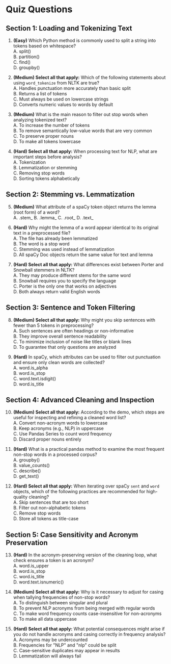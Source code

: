# Quiz Questions

## Section 1: Loading and Tokenizing Text

1. **(Easy)** Which Python method is commonly used to split a string into tokens based on whitespace?  
A. split()  
B. partition()  
C. find()  
D. groupby()  

2. **(Medium) Select all that apply:** Which of the following statements about using `word_tokenize` from NLTK are true?  
A. Handles punctuation more accurately than basic split  
B. Returns a list of tokens  
C. Must always be used on lowercase strings  
D. Converts numeric values to words by default

3. **(Medium)** What is the main reason to filter out stop words when analyzing tokenized text?  
A. To increase the number of tokens  
B. To remove semantically low-value words that are very common  
C. To preserve proper nouns  
D. To make all tokens lowercase

4. **(Hard) Select all that apply:** When processing text for NLP, what are important steps before analysis?  
A. Tokenization  
B. Lemmatization or stemming  
C. Removing stop words  
D. Sorting tokens alphabetically

## Section 2: Stemming vs. Lemmatization

5. **(Medium)** What attribute of a spaCy token object returns the lemma (root form) of a word?  
A. .stem_
B. .lemma_
C. .root_
D. .text_

6. **(Hard)** Why might the lemma of a word appear identical to its original text in a preprocessed file?  
A. The file has already been lemmatized  
B. The word is a stop word  
C. Stemming was used instead of lemmatization  
D. All spaCy Doc objects return the same value for text and lemma

7. **(Hard) Select all that apply:** What differences exist between Porter and Snowball stemmers in NLTK?  
A. They may produce different stems for the same word  
B. Snowball requires you to specify the language  
C. Porter is the only one that works on adjectives  
D. Both always return valid English words

## Section 3: Sentence and Token Filtering

8. **(Medium) Select all that apply:** Why might you skip sentences with fewer than 5 tokens in preprocessing?  
A. Such sentences are often headings or non-informative  
B. They improve overall sentence readability  
C. To minimize inclusion of noise like titles or blank lines  
D. To guarantee that only questions are analyzed

9. **(Hard)** In spaCy, which attributes can be used to filter out punctuation and ensure only clean words are collected?  
A. word.is_alpha  
B. word.is_stop  
C. word.text.isdigit()  
D. word.is_title  

## Section 4: Advanced Cleaning and Inspection

10. **(Medium) Select all that apply:** According to the demo, which steps are useful for inspecting and refining a cleaned word list?  
A. Convert non-acronym words to lowercase  
B. Keep acronyms (e.g., NLP) in uppercase  
C. Use Pandas Series to count word frequency  
D. Discard proper nouns entirely

11. **(Hard)** What is a practical pandas method to examine the most frequent non-stop words in a processed corpus?  
A. groupby()  
B. value_counts()  
C. describe()  
D. get_text()  

12. **(Hard) Select all that apply:** When iterating over spaCy `sent` and `word` objects, which of the following practices are recommended for high-quality cleaning?  
A. Skip sentences that are too short  
B. Filter out non-alphabetic tokens  
C. Remove stop words  
D. Store all tokens as title-case

## Section 5: Case Sensitivity and Acronym Preservation

13. **(Hard)** In the acronym-preserving version of the cleaning loop, what check ensures a token is an acronym?  
A. word.is_upper  
B. word.is_stop  
C. word.is_title  
D. word.text.isnumeric()  

14. **(Medium) Select all that apply:** Why is it necessary to adjust for casing when tallying frequencies of non-stop words?  
A. To distinguish between singular and plural  
B. To prevent NLP acronyms from being merged with regular words  
C. To make word frequency counts case-insensitive for non-acronyms  
D. To make all data uppercase

15. **(Hard) Select all that apply:** What potential consequences might arise if you do not handle acronyms and casing correctly in frequency analysis?  
A. Acronyms may be undercounted  
B. Frequencies for "NLP" and "nlp" could be split  
C. Case-sensitive duplicates may appear in results  
D. Lemmatization will always fail

